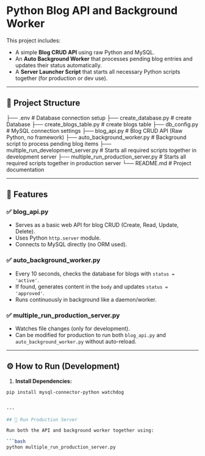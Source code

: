 # Python Blog API and Background Worker

This project includes:
- A simple **Blog CRUD API** using raw Python and MySQL.
- An **Auto Background Worker** that processes pending blog entries and updates their status automatically.
- A **Server Launcher Script** that starts all necessary Python scripts together (for production or dev use).

---

## 📁 Project Structure

├── .env # Database connection setup
├── create_database.py # create Database
├── create_blogs_table.py # create blogs table
├── db_config.py # MySQL connection settings
├── blog_api.py # Blog CRUD API (Raw Python, no framework)
├── auto_background_worker.py # Background script to process pending blog items
├── multiple_run_development_server.py # Starts all required scripts together in development server
├── multiple_run_production_server.py # Starts all required scripts together in production server
└── README.md # Project documentation



---

## 🧠 Features

### ✅ blog_api.py
- Serves as a basic web API for blog CRUD (Create, Read, Update, Delete).
- Uses Python `http.server` module.
- Connects to MySQL directly (no ORM used).

### ✅ auto_background_worker.py
- Every 10 seconds, checks the database for blogs with `status = 'active'`.
- If found, generates content in the `body` and updates `status = 'approved'`.
- Runs continuously in background like a daemon/worker.

### ✅ multiple_run_production_server.py
- Watches file changes (only for development).
- Can be modified for production to run both `blog_api.py` and `auto_background_worker.py` without auto-reload.

---

## ⚙️ How to Run (Development)

1. **Install Dependencies:**

```bash
pip install mysql-connector-python watchdog


---

## 🔧 Run Production Server

Run both the API and background worker together using:

```bash
python multiple_run_production_server.py
